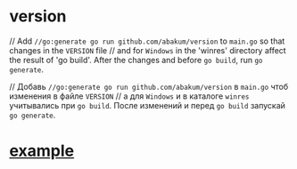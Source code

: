# version
// Add `//go:generate go run github.com/abakum/version` to `main.go` so that changes in the `VERSION` file
// and for `Windows` in the 'winres' directory affect the result of 'go build'. After the changes and before `go build`, run `go generate`.

// Добавь `//go:generate go run github.com/abakum/version` в `main.go` чтоб изменения в файле `VERSION`
// а для `Windows` и в каталоге `winres` учитывались при `go build`. После изменений и перед `go build` запускай `go generate`.

# [example](https://github.com/abakum/versionExample)